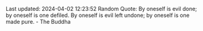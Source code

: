 Last updated: 2024-04-02 12:23:52
Random Quote: By oneself is evil done; by oneself is one defiled. By oneself is evil left undone; by oneself is one made pure. - The Buddha